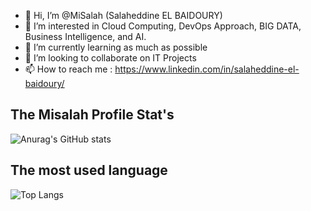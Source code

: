 - 👋 Hi, I’m @MiSalah (Salaheddine EL BAIDOURY)
- 👀 I’m interested in Cloud Computing, DevOps Approach, BIG DATA, Business Intelligence, and AI. 
- 🌱 I’m currently learning as much as possible
- 💞️ I’m looking to collaborate on IT Projects
- 📫 How to reach me : https://www.linkedin.com/in/salaheddine-el-baidoury/

<!---
MiSalah/MiSalah is a ✨ special ✨ repository because its `README.md` (this file) appears on your GitHub profile.
You can click the Preview link to take a look at your changes.
--->

## The Misalah Profile Stat's
![Anurag's GitHub stats](https://github-readme-stats.vercel.app/api?username=misalah&show_icons=true&theme=radical)

## The most used language 
![Top Langs](https://github-readme-stats.vercel.app/api/top-langs/?username=misalah&layout=default)
